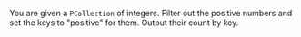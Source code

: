 You are given a `PCollection` of integers. Filter out the positive numbers and set the keys to "positive" for them. Output their count by key.